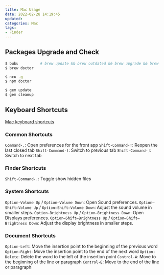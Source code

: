 ```yaml
---
title: Mac Usage
date: 2022-02-28 14:19:45
updated:
categories: Mac
tags:
- Finder
---
```


## Packages Upgrade and Check
``` bash
$ bubu          # brew update && brew outdated && brew upgrade && brew cleanup
$ brew doctor

$ ncu -g
$ npm doctor

$ gem update
$ gem cleanup
```

## Keyboard Shortcuts
[Mac keyboard shortcuts](https://support.apple.com/en-us/HT201236)

### Common Shortcuts
`Command-,`: Open preferences for the front app
`Shift-Command-T`: Reopen the last closed tab
`Shift-Command-[`: Switch to previous tab
`Shift-Command-]`: Switch to next tab

### Finder Shortcuts
`Shift-Command-.`: Toggle show hidden files

### System Shortcuts
`Option–Volume Up` / `Option–Volume Down`: Open Sound preferences.
`Option–Shift–Volume Up` / `Option–Shift–Volume Down`: Adjust the sound volume in smaller steps.
`Option–Brightness Up` / `Option–Brightness Down`: Open Displays preferences.
`Option–Shift–Brightness Up` / `Option–Shift–Brightness Down`: Adjust the display brightness in smaller steps.

### Document Shortcuts
`Option–Left`: Move the insertion point to the beginning of the previous word
`Option–Right`: Move the insertion point to the end of the next word
`Option-Delete`: Delete the word to the left of the insertion point
`Control-A`: Move to the beginning of the line or paragraph
`Control-E`: Move to the end of the line or paragraph
